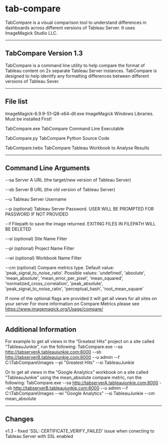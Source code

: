 # tab-compare
TabCompare is a visual comparison tool to understand differences in dashboards across different versions of Tableau Server.  It uses ImageMagick Studio LLC.  

----------------------
TabCompare Version 1.3
----------------------
TabCompare is a command line utility to help compare the format of Tableau content on 2x separate Tableau Server instances. 
TabCompare is designed to help identify any formatting differences between different versions of Tableau Sever.

----------------------
File list
----------------------
ImageMagick-6.9.9-51-Q8-x64-dll.exe	ImageMagick Windows Libraries. Must be installed First!

TabCompare.exe				TabCompare Command Line Executable

TabCompare.py				TabCompare Python Source Code

TabCompare.twbx				TabCompare Tableau Workbook to Analyse Results


----------------------
Command Line Arguments
----------------------
--sa                     Server A URL (the target/new version of Tableau Server)

--sb                     Server B URL (the old version of Tableau Server)

--u              	 Tableau Server Username

--p (optional)           Tableau Server Password. USER WILL BE PROMPTED FOR PASSWORD IF NOT PROVIDED

--f                      Filepath to save the image returned. EXITING FILES IN FILEPATH WILL BE DELETED

--si (optional)      	 Site Name Filter

--pi (optional)      	 Project Name Filter

--wi (optional)     	 Workbook Name Filter

--cm (optional)		 Compare metrics type. Default value: 'peak_signal_to_noise_ratio'. Possible values: 'undefined', 'absolute', 'mean_absolute', 'mean_error_per_pixel', 'mean_squared', 'normalized_cross_correlation', 'peak_absolute', 'peak_signal_to_noise_ratio', 'perceptual_hash', 'root_mean_square'


If none of the optional flags are provided it will get all views for all sites on your server
For more information on Compare Metrics please see https://www.imagemagick.org/Usage/compare/

----------------------
Additional Information
----------------------

For example to get all views in the “Greatest Hits” project on a site called “TableauJunkie”, run the following:
TabCompare.exe --sa http://tabserverA.tableaujunkie.com:8000 --sb http://tabserverB.tableaujunkie.com:8000 --u admin --f C:\TabCompare\Images --pi "Greatest Hits" --si TableauJunkie

Or to get all views in the “Google Analytics” workbook on a site called “TableauJunkie” using the mean_absolute compare metric, run the following:
TabCompare.exe --sa http://tabserverA.tableaujunkie.com:8000 --sb http://tabserverB.tableaujunkie.com:8000 --u admin --f C:\TabCompare\Images --wi "Google Analytics" --si TableauJunkie --cm mean_absolute

----------------------
Changes
----------------------

v1.3 - fixed 'SSL: CERTIFICATE_VERIFY_FAILED' issue when conecting to Tableau Server with SSL enabled
